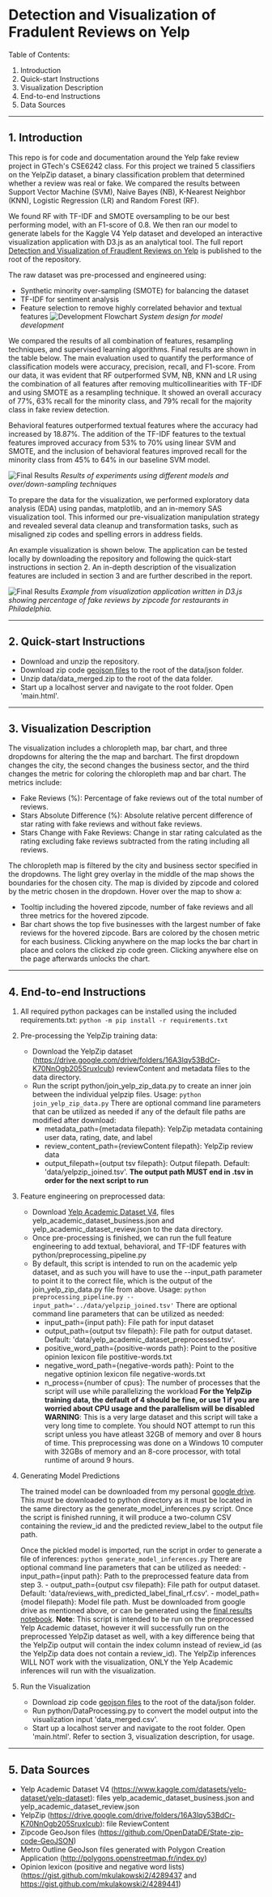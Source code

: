 # Detection and Visualization of Fradulent Reviews on Yelp

Table of Contents:
1. Introduction
2. Quick-start Instructions
3. Visualization Description
4. End-to-end Instructions
5. Data Sources

-------------------------------------------------------------------------------------------------------------

## 1. Introduction

  This repo is for code and documentation around the Yelp fake review project in GTech's CSE6242 class. For this project we trained 5 classifiers on the YelpZip dataset, a binary classification problem that determined whether a review was real or fake. We compared the results between Support Vector Machine (SVM), Naive Bayes (NB), K-Nearest Neighbor (KNN), Logistic Regression (LR) and Random Forest (RF). 
  
  We found RF with TF-IDF and SMOTE oversampling to be our best performing model, with an F1-score of 0.8. We then ran our model to generate labels for the Kaggle V4 Yelp dataset and developed an interactive visualization application with D3.js as an analytical tool. The full report [Detection and Visualization of Fraudlent Reviews on Yelp](https://github.com/csaw51/yelp-fake-review-project/blob/main/Detection_and_Visualization_of_Fraudulent_Reviews_on_Yelp.pdf) is published to the root of the repository.
  
The raw dataset was pre-processed and engineered using:
  - Synthetic minority over-sampling (SMOTE) for balancing the dataset
  - TF-IDF for sentiment analysis
  - Feature selection to remove highly correlated behavior and textual features
![Development Flowchart](images/Flowchart.png)
*System design for model development*

We compared the results of all combination of features, resampling techniques, and supervised learning algorithms. Final results are shown in the table below. The main evaluation used to quantify the performance of classification models were accuracy, precision, recall, and F1-score. From our data, it was evident that RF outperformed SVM, NB, KNN and LR using the combination of all features after removing multicollinearities with TF-IDF and using SMOTE as a resampling technique. It showed an overall accuracy of 77\%, 63\% recall for the minority class, and 79\% recall for the majority class in fake review detection. 

Behavioral features outperformed textual features where the accuracy had increased by 18.87\%. The addition of the TF-IDF features to the textual features improved accuracy from 53\% to 70\% using linear SVM and SMOTE, and the inclusion of behavioral features improved recall for the minority class from 45\% to 64\% in our baseline SVM model.

![Final Results](images/Results_Table.png)
*Results of experiments using different models and over/down-sampling techniques*

To prepare the data for the visualization, we performed exploratory data analysis (EDA) using pandas, matplotlib, and an in-memory SAS visualization tool. This informed our pre-visualization manipulation strategy and revealed several data cleanup and transformation tasks, such as misaligned zip codes and spelling errors in address fields. 

An example visualization is shown below. The application can be tested locally by downloading the repository and following the quick-start instructions in section 2. An in-depth description of the visualization features are included in section 3 and are further described in the report.

![Final Results](images/Visualization.png)
*Example from visualization application written in D3.js showing percentage of fake reviews by zipcode for restaurants in Philadelphia.*

-------------------------------------------------------------------------------------------------------------

## 2. Quick-start Instructions

  - Download and unzip the repository.
  - Download zip code [geojson files](https://github.com/OpenDataDE/State-zip-code-GeoJSON) to the root of the data/json folder.
  - Unzip data/data_merged.zip to the root of the data folder.
  - Start up a localhost server and navigate to the root folder. Open 'main.html'.
  
-------------------------------------------------------------------------------------------------------------

## 3. Visualization Description
 The visualization includes a chloropleth map, bar chart, and three dropdowns for altering the the map and barchart.
 The first dropdown changes the city, the second changes the business sector, and the third changes the metric for coloring the
 chloropleth map and bar chart. The metrics include:
 - Fake Reviews (%): Percentage of fake reviews out of the total number of reviews.
 - Stars Absolute Difference (%): Absolute relative percent difference of star rating with fake reviews and without fake reviews.
 - Stars Change with Fake Reviews: Change in star rating calculated as the rating excluding fake reviews subtracted from the rating including all reviews.

 The chloropleth map is filtered by the city and business sector specified in the dropdowns.  The light grey overlay in the middle of the map shows the boundaries for the chosen city. 
 The map is divided by zipcode and colored by the metric chosen in the dropdown. Hover over the map to show a:
 - Tooltip including the hovered zipcode, number of fake reviews and all three metrics for the hovered zipcode.
 - Bar chart shows the top five businesses with the largest number of fake reviews for the hovered zipcode. Bars are colored by the chosen metric for each business.
 Clicking anywhere on the map locks the bar chart in place and colors the clicked zip code green. Clicking anywhere else on the page afterwards unlocks the chart.

-------------------------------------------------------------------------------------------------------------

## 4. End-to-end Instructions

  1. All required python packages can be installed using the included requirements.txt:
    ```
    python -m pip install -r requirements.txt
    ```

  3. Pre-processing the YelpZip training data:
     - Download the YelpZip dataset (https://drive.google.com/drive/folders/16A3lqy53BdCr-K70NnOgb205SruxIcub) reviewContent and metadata files to the data directory.
     - Run the script python/join_yelp_zip_data.py to create an inner join between the individual yelpzip files.
       Usage: `python join_yelp_zip_data.py`
       There are optional command line parameters that can be utilized as needed if any of the default file paths are modified after download:
         - metadata_path={metadata filepath}: YelpZip metadata containing user data, rating, date, and label
         - review_content_path={reviewContent filepath}: YelpZip review data
         - output_filepath={output tsv filepath}: Output filepath. Default: 'data/yelpzip_joined.tsv'. **The output path MUST end in .tsv in order for the next script to run**

  4. Feature engineering on preprocessed data:
     - Download [Yelp Academic Dataset V4](https://www.kaggle.com/datasets/yelp-dataset/yelp-dataset), files yelp_academic_dataset_business.json and yelp_academic_dataset_review.json to the data directory.
     -  Once pre-processing is finished, we can run the full feature engineering to add textual, behavioral, and TF-IDF features with python/preprocessing_pipeline.py
     - By default, this script is intended to run on the academic yelp dataset, and as such you will have to use the --input_path parameter to point it to the correct file, which is the output of the join_yelp_zip_data.py file from above.
       Usage: `python preprocessing_pipeline.py --input_path='../data/yelpzip_joined.tsv'`
       There are optional command line parameters that can be utilized as needed:
       - input_path={input path}: File path for input dataset
       - output_path={output tsv filepath}: File path for output dataset. Default: 'data/yelp_academic_dataset_preprocessed.tsv'.
       - positive_word_path={positive-words path}: Point to the positive opinion lexicon file postitive-words.txt
       - negative_word_path={negative-words path}: Point to the negative optinion lexicon file negative-words.txt
       - n_process={number of cpus}: The number of processes that the script will use while parallelizing the workload **For the YelpZip training data, the default of 4 should be fine, or use 1 if you are worried about CPU usage and the parallelism will be disabled**
     **WARNING**: This is a very large dataset and this script will take a very long time to complete. You should NOT attempt to run this script unless you have atleast 32GB of memory and over 8 hours of time. This preprocessing was done on a Windows 10 computer with 32GBs of memory and an 8-core processor, with total runtime of around 9 hours.

5. Generating Model Predictions

   The trained model can be downloaded from my personal [google drive](https://drive.google.com/drive/folders/1dtbj9AsoQ1mubjxAIrev9Q2kP62EBdGh?usp=sharing). This *must* be downloaded to python directory as it must be located in the same directory as the generate_model_inferences.py script. Once the script is finished running, it will produce a two-column CSV containing the review_id and the predicted review_label to the output file path.

   Once the pickled model is imported, run the script in order to generate a file of inferences:
        `python generate_model_inferences.py`
        There are optional command line parameters that can be utilized as needed:
        - input_path={input path}: Path to the preprocessed feature data from step 3.
        - output_path={output csv filepath}: File path for output dataset. Default: 'data/reviews_with_predicted_label_final_rf.csv'.
        - model_path={model filepath}: Model file path. Must be downloaded from google drive as mentioned above, or can be generated using the [final results notebook](https://github.com/csaw51/yelp-fake-review-project/blob/main/python/notebooks/final_model_results.ipynb).
    **Note**: This script is intended to be run on the preprocessed Yelp Academic dataset, however it will successfully run on the preprocessed YelpZip dataset as well, with a key difference being that the YelpZip output will contain the index column instead of review_id (as the YelpZip data does not contain a review_id). The YelpZip inferences WILL NOT work with the visualization, ONLY the Yelp Academic inferences will run with the visualization.

6. Run the Visualization
   - Download zip code [geojson files](https://github.com/OpenDataDE/State-zip-code-GeoJSON) to the root of the data/json folder.
   - Run python/DataProcessing.py to convert the model output into the visualization input 'data_merged.csv'.
   - Start up a localhost server and navigate to the root folder. Open 'main.html'. Refer to section 3, visualization description, for usage.

 -------------------------------------------------------------------------------------------------------------

## 5. Data Sources
 - Yelp Academic Dataset V4 (https://www.kaggle.com/datasets/yelp-dataset/yelp-dataset): files yelp_academic_dataset_business.json and yelp_academic_dataset_review.json
 - YelpZip (https://drive.google.com/drive/folders/16A3lqy53BdCr-K70NnOgb205SruxIcub): file ReviewContent
 - Zipcode GeoJson files (https://github.com/OpenDataDE/State-zip-code-GeoJSON)
 - Metro Outline GeoJson files generated with Polygon Creation Application (http://polygons.openstreetmap.fr/index.py)
- Opinion lexicon (positive and negative word lists) (https://gist.github.com/mkulakowski2/4289437 and https://gist.github.com/mkulakowski2/4289441)
